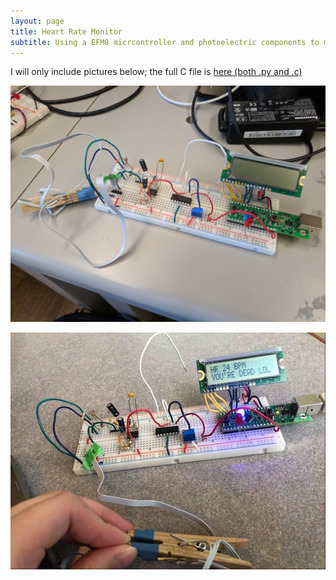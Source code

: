 ```yaml
---
layout: page
title: Heart Rate Monitor
subtitle: Using a EFM8 micrcontroller and photoelectric components to measure heartrate
---
```


I will only include pictures below; the full C file is [here (both .py and .c)](https://github.com/tangnicholas/Assembly-C-Projects/tree/master/Labs)

![hrm_1](assets/img/hrm_1.jpg)

![hrm_2](assets/img/hrm_2.jpeg)